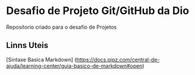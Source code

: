 # Desafio de Projeto Git/GitHub da Dio
Repositorio criado para o desafio de Projetos 

## Linns Uteis 
[Sintaxe Basica Markdown] (https://docs.pipz.com/central-de-ajuda/learning-center/guia-basico-de-markdown#open)
